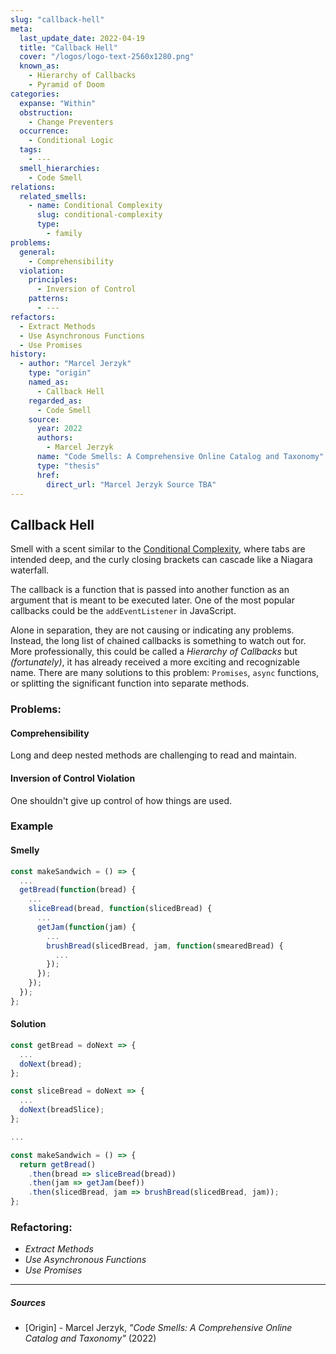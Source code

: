 ```yaml
---
slug: "callback-hell"
meta:
  last_update_date: 2022-04-19
  title: "Callback Hell"
  cover: "/logos/logo-text-2560x1280.png"
  known_as:
    - Hierarchy of Callbacks
    - Pyramid of Doom
categories:
  expanse: "Within"
  obstruction:
    - Change Preventers
  occurrence:
    - Conditional Logic
  tags:
    - ---
  smell_hierarchies:
    - Code Smell
relations:
  related_smells:
    - name: Conditional Complexity
      slug: conditional-complexity
      type:
        - family
problems:
  general:
    - Comprehensibility
  violation:
    principles:
      - Inversion of Control
    patterns:
      - ---
refactors:
  - Extract Methods
  - Use Asynchronous Functions
  - Use Promises
history:
  - author: "Marcel Jerzyk"
    type: "origin"
    named_as:
      - Callback Hell
    regarded_as:
      - Code Smell
    source:
      year: 2022
      authors:
        - Marcel Jerzyk
      name: "Code Smells: A Comprehensive Online Catalog and Taxonomy"
      type: "thesis"
      href:
        direct_url: "Marcel Jerzyk Source TBA"
---
```


## Callback Hell

Smell with a scent similar to the [Conditional Complexity](./conditional-complexity.md), where tabs are intended deep, and the curly closing brackets can cascade like a Niagara waterfall.

The callback is a function that is passed into another function as an argument that is meant to be executed later. One of the most popular callbacks could be the `addEventListener` in JavaScript.

Alone in separation, they are not causing or indicating any problems. Instead, the long list of chained callbacks is something to watch out for. More professionally, this could be called a _Hierarchy of Callbacks_ but _(fortunately)_, it has already received a more exciting and recognizable name. There are many solutions to this problem: `Promises`, `async` functions, or splitting the significant function into separate methods.

### Problems:

#### Comprehensibility

Long and deep nested methods are challenging to read and maintain.

#### Inversion of Control Violation

One shouldn't give up control of how things are used.

### Example

<div class="example-block">

#### Smelly

```js
const makeSandwich = () => {
  ...
  getBread(function(bread) {
    ...
    sliceBread(bread, function(slicedBread) {
      ...
      getJam(function(jam) {
        ...
        brushBread(slicedBread, jam, function(smearedBread) {
          ...
        });
      });
    });
  });
};
```

#### Solution

```js
const getBread = doNext => {
  ...
  doNext(bread);
};

const sliceBread = doNext => {
  ...
  doNext(breadSlice);
};

...

const makeSandwich = () => {
  return getBread()
    .then(bread => sliceBread(bread))
    .then(jam => getJam(beef))
    .then(slicedBread, jam => brushBread(slicedBread, jam));
};
```

</div>

### Refactoring:

- _Extract Methods_
- _Use Asynchronous Functions_
- _Use Promises_

---

##### Sources

- [Origin] - Marcel Jerzyk, _"Code Smells: A Comprehensive Online Catalog and Taxonomy"_ (2022)
